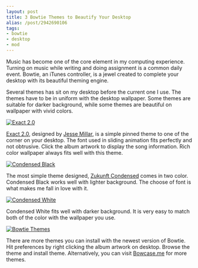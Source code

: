 ```yaml
---
layout: post
title: 3 Bowtie Themes to Beautify Your Desktop
alias: /post/2942690106
tags:
- bowtie
- desktop
- mod
---
```

Music has become one of the core element in my computing experience. Turning on music while writing and doing assignment is a common daily event. Bowtie, an iTunes controller, is a jewel created to complete your desktop with its beautiful theming engine.

Several themes has sit on my desktop before the current one I use. The themes have to be in uniform with the desktop wallpaper. Some themes are suitable for darker background, while some themes are beautiful on wallpaper with vivid colors.

[ ![Exact 2.0][img1] ](http://images.sayzlim.net/2011/01/bowtie_exact.jpg "Exact 2.0")

[img1]: http://images.sayzlim.net/2011/01/bowtie_exact.jpg "Exact 2.0"

[Exact 2.0][1], designed by [Jesse Millar][6], is a simple pinned theme to one of the corner on your desktop. The font used in sliding animation fits perfectly and not obtrusive. Click the album artwork to display the song information. Rich color wallpaper always fits well with this theme.

[1]: http://d.pr/f/b0R8 "Exact 2.0"
[6]: http://www.jessemillar.com/ "Jesse Millar | Game Developer"

[ ![Condensed Black][img2] ](http://images.sayzlim.net/2011/01/bowtie_black.jpg "")

[img2]: http://images.sayzlim.net/2011/01/bowtie_black.jpg "Condensed Black"

The most simple theme designed, [Zukunft Condensed][2] comes in two color. Condensed Black works well with lighter background. The choose of font is what makes me fall in love with it.

[2]: http://catalog.13bold.com/theme/18 "Zukunft Condensed White on Bowcase"

[ ![Condensed White][img3] ](http://images.sayzlim.net/2011/01/bowtie_white.jpg "Condensed White")

[img3]: http://images.sayzlim.net/2011/01/bowtie_white.jpg "Condensed White"

Condensed White fits well with darker background. It is very easy to match both of the color with the wallpaper you use.

[ ![Bowtie Themes][img4] ](http://images.sayzlim.net/2011/01/bowtie_theme.jpg "Bowtie Themes")

[img4]: http://images.sayzlim.net/2011/01/bowtie_theme.jpg "Bowtie Themes"

There are more themes you can install with the newest version of Bowtie. Hit preferences by right clicking the album artwork on desktop. Browse the theme and install theme. Alternatively, you can visit [Bowcase.me][4] for more themes.

[4]: http://www.bowcase.me/